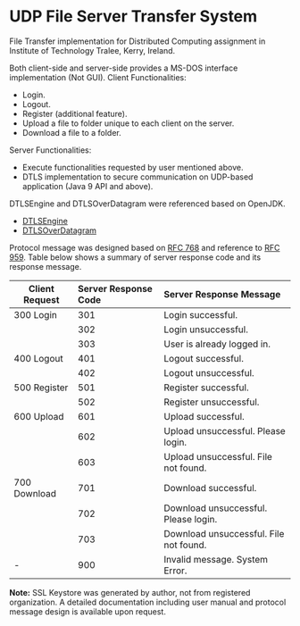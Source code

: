 # UDP File Server Transfer System
File Transfer implementation for Distributed Computing assignment in Institute of Technology Tralee, Kerry, Ireland.

Both client-side and server-side provides a MS-DOS interface implementation (Not GUI).
Client Functionalities:
* Login.
* Logout.
* Register (additional feature).
* Upload a file to folder unique to each client on the server.
* Download a file to a folder.

Server Functionalities:
* Execute functionalities requested by user mentioned above.
* DTLS implementation to secure communication on UDP-based application (Java 9 API and above).

DTLSEngine and DTLSOverDatagram were referenced based on OpenJDK.
* [DTLSEngine](http://cr.openjdk.java.net/~asmotrak/8159416/webrev.08/test/javax/net/ssl/DTLS/DTLSOverDatagram.java.html)
* [DTLSOverDatagram](http://cr.openjdk.java.net/~amjiang/8145849/webrev.02/test/javax/net/ssl/ALPN/SSLEngineAlpnTest.java.html)

Protocol message was designed based on [RFC 768](https://www.ietf.org/rfc/rfc959.txt) and reference to [RFC 959](https://tools.ietf.org/html/rfc768). Table below shows a summary of server response code and its response message.

| Client Request | Server Response Code | Server Response Message
| -------------- |:-------------------- |:-----------------------
| 300 Login      | 301                  | Login successful.
|       | 302                 | Login unsuccessful.
|       | 303                 | User is already logged in.
| 400 Logout      | 401                  | Logout successful.
|       | 402                  | Logout unsuccessful.
| 500 Register      | 501                  | Register successful.
|       | 502                  | Register unsuccessful.
| 600 Upload      | 601                  | Upload successful.
|       | 602                  | Upload unsuccessful. Please login.
|       | 603                  | Upload unsuccessful. File not found.
| 700 Download      | 701                  | Download successful.
|       | 702                  | Download unsuccessful. Please login.
|       | 703                  | Download unsuccessful. File not found.
| -      | 900                  | Invalid message. System Error.

<strong>Note:</strong> SSL Keystore was generated by author, not from registered organization. A detailed documentation including user manual and protocol message design is available upon request.
